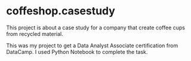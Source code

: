 # coffeshop.casestudy
This project is about a case study for a company that create coffee cups from recycled material.

This was my project to get a Data Analyst Associate certification from DataCamp. I used Python Notebook to complete the task.
